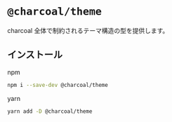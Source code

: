# `@charcoal/theme`

charcoal 全体で制約されるテーマ構造の型を提供します。

## インストール

npm

```bash
npm i --save-dev @charcoal/theme
```

yarn

```bash
yarn add -D @charcoal/theme
```
